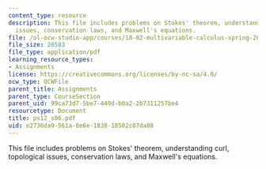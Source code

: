 ```yaml
---
content_type: resource
description: This file includes problems on Stokes' theorem, understanding curl, topological
  issues, conservation laws, and Maxwell's equations.
file: /ol-ocw-studio-app/courses/18-02-multivariable-calculus-spring-2006/e2736da9561a0e6e183818502c07da88_ps12_s06.pdf
file_size: 26583
file_type: application/pdf
learning_resource_types:
- Assignments
license: https://creativecommons.org/licenses/by-nc-sa/4.0/
ocw_type: OCWFile
parent_title: Assignments
parent_type: CourseSection
parent_uid: 99ca73d7-5be7-449d-b0a2-2b7311257be4
resourcetype: Document
title: ps12_s06.pdf
uid: e2736da9-561a-0e6e-1838-18502c07da88
---
```

This file includes problems on Stokes' theorem, understanding curl, topological issues, conservation laws, and Maxwell's equations.